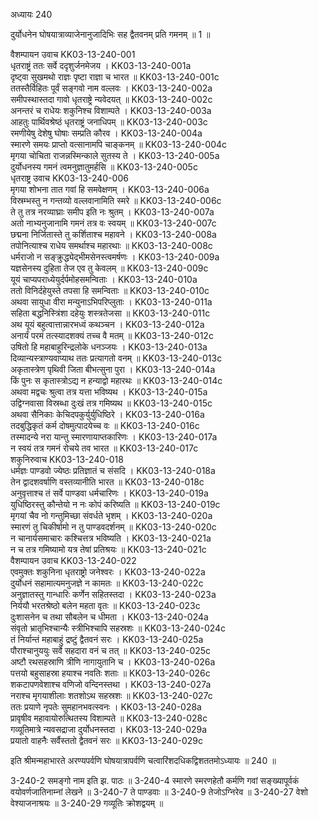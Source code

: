 अध्यायः 240

दुर्योधनेन घोषयात्राव्याजेनानुजादिभिः सह द्वैतवनम् प्रति गमनम् ॥ 1 ॥

वैशम्पायन उवाच 	KK03-13-240-001  
धृतराष्ट्रं ततः सर्वे ददृशुर्जनमेजय ।	KK03-13-240-001a  
दृष्ट्वा सुखमथो राज्ञः पृष्टा राज्ञा च भारत ॥	KK03-13-240-001c  
ततस्तैर्विहितः पूर्वं सङ्गवो नाम वल्लवः ।	KK03-13-240-002a  
समीपस्थास्तदा गावो धृतराष्ट्रे न्यवेदयत् ॥	KK03-13-240-002c  
अनन्तरं च राधेयः शकुनिश्च विशाम्पते ।	KK03-13-240-003a  
आहतुः पार्थिवश्रेष्ठं धृतराष्ट्रं जनाधिपम् ॥	KK03-13-240-003c  
रमणीयेषु देशेषु घोषाः सम्प्रति कौरव ।	KK03-13-240-004a  
स्मारणे समयः प्राप्तो वत्सानामपि चाङ्कनम् ॥	KK03-13-240-004c  
मृगया चोचिता राजन्नस्मिन्काले सुतस्य ते ।	KK03-13-240-005a  
दुर्योधनस्य गमनं त्वमनुज्ञातुमर्हसि ॥	KK03-13-240-005c  
धृतराष्ट्र उवाच 	KK03-13-240-006  
मृगया शोभना तात गवां हि समवेक्षणम् ।	KK03-13-240-006a  
विस्रम्भस्तु न गन्तव्यो वल्लवानामिति स्मरे ॥	KK03-13-240-006c  
ते तु तत्र नरव्याघ्राः समीप इति नः श्रुतम् ।	KK03-13-240-007a  
अतो नाभ्यनुजानामि गमनं तत्र वः स्वयम् ॥	KK03-13-240-007c  
छद्मना निर्जितास्ते तु कर्शिताश्च महावने ।	KK03-13-240-008a  
तपोनित्याश्च राधेय समर्थाश्च महारथाः ॥	KK03-13-240-008c  
धर्मराजो न सङ्क्रुद्ध्येद्भीमसेनस्त्वमर्षणः ।	KK03-13-240-009a  
यज्ञसेनस्य दुहिता तेज एव तु केवलम् ॥	KK03-13-240-009c  
यूयं चाप्यपराध्येयुर्दर्पमोहसमन्विताः ।	KK03-13-240-010a  
ततो विनिर्दहेयुस्ते तपसा हि समन्विताः ॥	KK03-13-240-010c  
अथवा सायुधा वीरा मन्युनाऽभिपरिप्लुताः ।	KK03-13-240-011a  
सहिता बद्धनिस्त्रिंशा दहेयुः शस्त्रतेजसा ॥	KK03-13-240-011c  
अथ यूयं बहुत्वात्तान्नारभध्वं कथञ्चन ।	KK03-13-240-012a  
अनार्यं परमं तत्स्यादशक्यं तच्च वै मतम् ॥	KK03-13-240-012c  
उषितो हि महाबाहुरिन्द्रलोके धनञ्जयः ।	KK03-13-240-013a  
दिव्यान्यस्त्राण्यवाप्याथ ततः प्रत्यागतो वनम् ॥	KK03-13-240-013c  
अकृतास्त्रेण पृथिवी जिता बीभत्सुना पुरा ।	KK03-13-240-014a  
किं पुनः स कृतास्त्रोऽद्य न हन्याद्वो महारथः ॥	KK03-13-240-014c  
अथवा मद्वचः श्रुत्वा तत्र यत्ता भविष्यथ ।	KK03-13-240-015a  
उद्विग्नवासा विस्रब्धा दुःखं तत्र गमिष्यथ ॥	KK03-13-240-015c  
अथवा सैनिकाः केचिदपकुर्युर्युधिष्ठिरे ।	KK03-13-240-016a  
तदबुद्धिकृतं कर्म दोषमुत्पादयेच्च वः ॥	KK03-13-240-016c  
तस्मादन्ये नरा यान्तु स्मारणायाप्तकारिणः ।	KK03-13-240-017a  
न स्वयं तत्र गमनं रोचये तव भारत ॥	KK03-13-240-017c  
शकुनिरुवाच 	KK03-13-240-018  
धर्मज्ञः पाण्डवो ज्येष्ठः प्रतिज्ञातं च संसदि ।	KK03-13-240-018a  
तेन द्वादशवर्षाणि वस्तव्यानीति भारत ॥	KK03-13-240-018c  
अनुवृत्ताश्च तं सर्वे पाण्डवा धर्मचारिणः ।	KK03-13-240-019a  
युधिष्ठिरस्तु कौन्तेयो न नः कोपं करिष्यति ॥	KK03-13-240-019c  
मृगयां चैव नो गन्तुमिच्छा संवर्धते भृशम् ।	KK03-13-240-020a  
स्मारणं तु चिकीर्षामो न तु पाण्डवदर्शनम् ॥	KK03-13-240-020c  
न चानार्यसमाचारः कश्चित्तत्र भविष्यति ।	KK03-13-240-021a  
न च तत्र गमिष्यामो यत्र तेषां प्रतिश्रयः ॥	KK03-13-240-021c  
वैशम्पायन उवाच 	KK03-13-240-022  
एवमुक्तः शकुनिना धृतराष्ट्रो जनेश्वरः ।	KK03-13-240-022a  
दुर्योधनं सहामात्यमनुजज्ञे न कामतः ॥	KK03-13-240-022c  
अनुज्ञातस्तु गान्धारिः कर्णेन सहितस्तदा ।	KK03-13-240-023a  
निर्ययौ भरतश्रेष्ठो बलेन महता वृतः ॥	KK03-13-240-023c  
दुःशासनेन च तथा सौबलेन च धीमता ।	KK03-13-240-024a  
संवृतो भ्रातृभिश्चान्यैः स्त्रीभिश्चापि सहस्रशः ॥	KK03-13-240-024c  
तं निर्यान्तं महाबाहुं द्रष्टुं द्वैतवनं सरः ।	KK03-13-240-025a  
पौराश्चानुययुः सर्वे सहदारा वनं च तत् ॥	KK03-13-240-025c  
अष्टौ रथसहस्राणि त्रीणि नागायुतानि च ।	KK03-13-240-026a  
पत्तयो बहुसाहस्रा हयाश्च नवतिः शताः ॥	KK03-13-240-026c  
शकटापणवेशाश्च वणिजो वन्दिनस्तथा ।	KK03-13-240-027a  
नराश्च मृगयाशीलाः शतशोऽथ सहस्रशः ॥	KK03-13-240-027c  
ततः प्रयाणे नृपतेः सुमहानभवत्स्वनः ।	KK03-13-240-028a  
प्रावृषीव महावायोरुत्थितस्य विशाम्पते ॥	KK03-13-240-028c  
गव्यूतिमात्रे न्यवसद्राजा दुर्योधनस्तदा ।	KK03-13-240-029a  
प्रयातो वाहनैः सर्वैस्ततो द्वैतवनं सरः ॥	KK03-13-240-029c  

इति श्रीमन्महाभारते अरण्यपर्वणि घोषयात्रापर्वणि चत्वारिंशदधिकद्विशततमोऽध्यायः ॥ 240 ॥

3-240-2 समङ्गो नाम इति झ. पाठः ॥ 3-240-4 स्मारणे स्मरणहेतौ कर्मणि गवां सङ्ख्यापूर्वकं वयोवर्णजातिनाम्नां लेखने ॥ 3-240-7 ते पाण्डवाः ॥ 3-240-9 तेजोऽग्निरेव ॥ 3-240-27 वेशो वेश्याजनाश्रयः ॥ 3-240-29 गव्यूतिः क्रोशद्वयम् ॥
